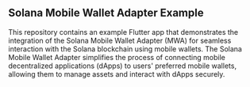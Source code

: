 ## Solana Mobile Wallet Adapter Example
This repository contains an example Flutter app that demonstrates the integration of the Solana Mobile Wallet Adapter (MWA) for seamless interaction with the Solana blockchain using mobile wallets. The Solana Mobile Wallet Adapter simplifies the process of connecting mobile decentralized applications (dApps) to users' preferred mobile wallets, allowing them to manage assets and interact with dApps securely.
